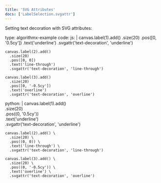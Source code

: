 ```yaml
---
title: 'SVG Attributes'
docs: ['LabelSelection.svgattr']
---
```


Setting text decoration with SVG attributes:

<data type='yaml'>
type: algorithmx-example
code:
  js: |
    canvas.label(1).add()
      .size(20)
      .pos([0, '0.5cy'])
      .text('underline')
      .svgattr('text-decoration', 'underline')
    
    canvas.label(2).add()
      .size(20)
      .pos([0, 0])
      .text('line-through')
      .svgattr('text-decoration', 'line-through')
    
    canvas.label(3).add()
      .size(20)
      .pos([0, '-0.5cy'])
      .text('overline')
      .svgattr('text-decoration', 'overline')
  python: |
    canvas.label(1).add() \
      .size(20) \
      .pos((0, '0.5cy')) \
      .text('underline') \
      .svgattr('text-decoration', 'underline')
    
    canvas.label(2).add() \
      .size(20) \
      .pos((0, 0)) \
      .text('line-through') \
      .svgattr('text-decoration', 'line-through')
    
    canvas.label(3).add() \
      .size(20) \
      .pos((0, '-0.5cy')) \
      .text('overline') \
      .svgattr('text-decoration', 'overline')
</data>
